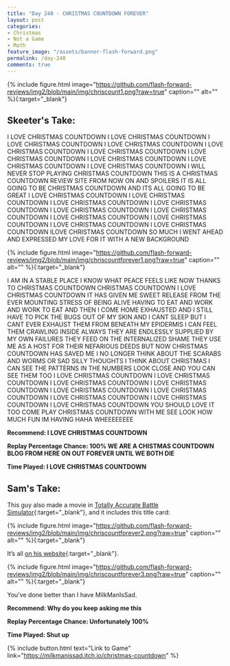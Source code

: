 ```yaml
---
title: "Day 240 - CHRISTMAS COUNTDOWN FOREVER"
layout: post
categories:
- Christmas
- Not a Game
- Math
feature_image: "/assets/banner-flash-forward.png"
permalink: /day-240
comments: true
---
```


{% include figure.html image="https://github.com/flash-forward-reviews/img2/blob/main/img/chriscount1.png?raw=true" caption="" alt="" %}{:target="_blank"}
 
## Skeeter's Take:

I LOVE CHRISTMAS COUNTDOWN I LOVE CHRISTMAS COUNTDOWN I LOVE CHRISTMAS COUNTDOWN I LOVE CHRISTMAS COUNTDOWN I LOVE CHRISTMAS COUNTDOWN I LOVE CHRISTMAS COUNTDOWN I LOVE CHRISTMAS COUNTDOWN I LOVE CHRISTMAS COUNTDOWN I LOVE CHRISTMAS COUNTDOWN I LOVE CHRISTMAS COUNTDOWN I WILL NEVER STOP PLAYING CHRISTMAS COUNTDOWN THIS IS A CHRISTMAS COUNTDOWN REVIEW SITE FROM NOW ON AND SPOILERS IT IS ALL GOING TO BE CHRISTMAS COUNTDOWN AND ITS ALL GOING TO BE GREAT I LOVE CHRISTMAS COUNTDOWN I LOVE CHRISTMAS COUNTDOWN I LOVE CHRISTMAS COUNTDOWN I LOVE CHRISTMAS COUNTDOWN I LOVE CHRISTMAS COUNTDOWN I LOVE CHRISTMAS COUNTDOWN I LOVE CHRISTMAS COUNTDOWN I LOVE CHRISTMAS COUNTDOWN I LOVE CHRISTMAS COUNTDOWN I LOVE CHRISTMAS COUNTDOWN ILOVE CHRISTMAS COUNTDOWN SO MUCH I WENT AHEAD AND EXPRESSED MY LOVE FOR IT WITH A NEW BACKGROUND

{% include figure.html image="https://github.com/flash-forward-reviews/img2/blob/main/img/chriscountforever1.png?raw=true" caption="" alt="" %}{:target="_blank"}

I AM IN A STABLE PLACE I KNOW WHAT PEACE FEELS LIKE NOW THANKS TO CHRISTMAS COUNTDOWN CHRISTMAS COUNTDOWN I LOVE CHRISTMAS COUNTDOWN IT HAS GIVEN ME SWEET RELEASE FROM THE EVER MOUNTING STRESS OF BEING ALIVE HAVING TO EAT AND WORK AND WORK TO EAT AND THEN I COME HOME EXHAUSTED AND I STILL HAVE TO PICK THE BUGS OUT OF MY SKIN AND I CANT SLEEP BUT I CANT EVER EXHAUST THEM FROM BENEATH MY EPIDERMIS I CAN FEEL THEM CRAWLING INSIDE ALWAYS THEY ARE ENDLESSLY SUPPLIED BY MY OWN FAILURES THEY FEED ON THE INTERNALIZED SHAME THEY USE ME AS A HOST FOR THEIR NEFARIOUS DEEDS BUT NOW CHRISTMAS COUNTDOWN HAS SAVED ME I NO LONGER THINK ABOUT THE SCARABS AND WORMS OR SAD SILLY THOUGHTS I THINK ABOUT CHRISTMAS I CAN SEE THE PATTERNS IN THE NUMBERS LOOK CLOSE AND YOU CAN SEE THEM TOO I LOVE CHRISTMAS COUNTDOWN I LOVE CHRISTMAS COUNTDOWN I LOVE CHRISTMAS COUNTDOWN I LOVE CHRISTMAS COUNTDOWN I LOVE CHRISTMAS COUNTDOWN I LOVE CHRISTMAS COUNTDOWN I LOVE CHRISTMAS COUNTDOWN I LOVE CHRISTMAS COUNTDOWN I LOVE CHRISTMAS COUNTDOWN YOU SHOULD LOVE IT TOO COME PLAY CHRISTMAS COUNTDOWN WITH ME SEE LOOK HOW MUCH FUN IM HAVING HAHA WHEEEEEEEE

**Recommend: I LOVE CHRISTMAS COUNTDOWN**

**Replay Percentage Chance: 100% WE ARE A CHISTMAS COUNTDOWN BLOG FROM HERE ON OUT FOREVER UNTIL WE BOTH DIE**

**Time Played: I LOVE CHRISTMAS COUNTDOWN** 

## Sam's Take:

This guy also made a movie in [Totally Accurate Battle Simulator](https://store.steampowered.com/app/508440/Totally_Accurate_Battle_Simulator/){:target="_blank"}, and it includes this title card:

{% include figure.html image="https://github.com/flash-forward-reviews/img2/blob/main/img/chriscountforever2.png?raw=true" caption="" alt="" %}{:target="_blank"}

It’s all [on his website](https://sites.google.com/view/milkmanissad/home){:target="_blank"}.

{% include figure.html image="https://github.com/flash-forward-reviews/img2/blob/main/img/chriscountforever3.png?raw=true" caption="" alt="" %}{:target="_blank"}

You’ve done better than I have MilkManIsSad.

**Recommend: Why do you keep asking me this**

**Replay Percentage Chance: Unfortunately 100%**

**Time Played: Shut up** 

{% include button.html text="Link to Game" link="https://milkmanissad.itch.io/christmas-countdown" %}